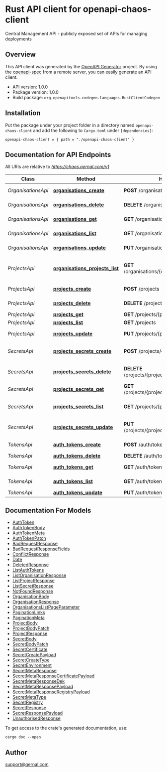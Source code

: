 # Rust API client for openapi-chaos-client

Central Management API - publicly exposed set of APIs for managing deployments


## Overview

This API client was generated by the [OpenAPI Generator](https://openapi-generator.tech) project.  By using the [openapi-spec](https://openapis.org) from a remote server, you can easily generate an API client.

- API version: 1.0.0
- Package version: 1.0.0
- Build package: `org.openapitools.codegen.languages.RustClientCodegen`

## Installation

Put the package under your project folder in a directory named `openapi-chaos-client` and add the following to `Cargo.toml` under `[dependencies]`:

```
openapi-chaos-client = { path = "./openapi-chaos-client" }
```

## Documentation for API Endpoints

All URIs are relative to *https://chaos.qernal.com/v1*

Class | Method | HTTP request | Description
------------ | ------------- | ------------- | -------------
*OrganisationsApi* | [**organisations_create**](docs/OrganisationsApi.md#organisations_create) | **POST** /organisations | Create organisations
*OrganisationsApi* | [**organisations_delete**](docs/OrganisationsApi.md#organisations_delete) | **DELETE** /organisations/{organisation_id} | Delete an organisation
*OrganisationsApi* | [**organisations_get**](docs/OrganisationsApi.md#organisations_get) | **GET** /organisations/{organisation_id} | Get an organisation
*OrganisationsApi* | [**organisations_list**](docs/OrganisationsApi.md#organisations_list) | **GET** /organisations | List organisations
*OrganisationsApi* | [**organisations_update**](docs/OrganisationsApi.md#organisations_update) | **PUT** /organisations/{organisation_id} | Update an organisation
*ProjectsApi* | [**organisations_projects_list**](docs/ProjectsApi.md#organisations_projects_list) | **GET** /organisations/{organisation_id}/projects | Get all projects within an organisation
*ProjectsApi* | [**projects_create**](docs/ProjectsApi.md#projects_create) | **POST** /projects | Create project
*ProjectsApi* | [**projects_delete**](docs/ProjectsApi.md#projects_delete) | **DELETE** /projects/{project_id} | Delete project
*ProjectsApi* | [**projects_get**](docs/ProjectsApi.md#projects_get) | **GET** /projects/{project_id} | Get project
*ProjectsApi* | [**projects_list**](docs/ProjectsApi.md#projects_list) | **GET** /projects | List projects
*ProjectsApi* | [**projects_update**](docs/ProjectsApi.md#projects_update) | **PUT** /projects/{project_id} | Update project
*SecretsApi* | [**projects_secrets_create**](docs/SecretsApi.md#projects_secrets_create) | **POST** /projects/{project_id}/secrets | Create project secret
*SecretsApi* | [**projects_secrets_delete**](docs/SecretsApi.md#projects_secrets_delete) | **DELETE** /projects/{project_id}/secrets/{secret_name} | Delete project secret
*SecretsApi* | [**projects_secrets_get**](docs/SecretsApi.md#projects_secrets_get) | **GET** /projects/{project_id}/secrets/{secret_name} | Get project secret
*SecretsApi* | [**projects_secrets_list**](docs/SecretsApi.md#projects_secrets_list) | **GET** /projects/{project_id}/secrets | List project secrets of a specific type
*SecretsApi* | [**projects_secrets_update**](docs/SecretsApi.md#projects_secrets_update) | **PUT** /projects/{project_id}/secrets/{secret_name} | Update project secret
*TokensApi* | [**auth_tokens_create**](docs/TokensApi.md#auth_tokens_create) | **POST** /auth/tokens | Create new auth token
*TokensApi* | [**auth_tokens_delete**](docs/TokensApi.md#auth_tokens_delete) | **DELETE** /auth/tokens/{token_id} | Delete token
*TokensApi* | [**auth_tokens_get**](docs/TokensApi.md#auth_tokens_get) | **GET** /auth/tokens/{token_id} | Get token information
*TokensApi* | [**auth_tokens_list**](docs/TokensApi.md#auth_tokens_list) | **GET** /auth/tokens | List all user auth tokens
*TokensApi* | [**auth_tokens_update**](docs/TokensApi.md#auth_tokens_update) | **PUT** /auth/tokens/{token_id} | Update token


## Documentation For Models

 - [AuthToken](docs/AuthToken.md)
 - [AuthTokenBody](docs/AuthTokenBody.md)
 - [AuthTokenMeta](docs/AuthTokenMeta.md)
 - [AuthTokenPatch](docs/AuthTokenPatch.md)
 - [BadRequestResponse](docs/BadRequestResponse.md)
 - [BadRequestResponseFields](docs/BadRequestResponseFields.md)
 - [ConflictResponse](docs/ConflictResponse.md)
 - [Date](docs/Date.md)
 - [DeletedResponse](docs/DeletedResponse.md)
 - [ListAuthTokens](docs/ListAuthTokens.md)
 - [ListOrganisationResponse](docs/ListOrganisationResponse.md)
 - [ListProjectResponse](docs/ListProjectResponse.md)
 - [ListSecretResponse](docs/ListSecretResponse.md)
 - [NotFoundResponse](docs/NotFoundResponse.md)
 - [OrganisationBody](docs/OrganisationBody.md)
 - [OrganisationResponse](docs/OrganisationResponse.md)
 - [OrganisationsListPageParameter](docs/OrganisationsListPageParameter.md)
 - [PaginationLinks](docs/PaginationLinks.md)
 - [PaginationMeta](docs/PaginationMeta.md)
 - [ProjectBody](docs/ProjectBody.md)
 - [ProjectBodyPatch](docs/ProjectBodyPatch.md)
 - [ProjectResponse](docs/ProjectResponse.md)
 - [SecretBody](docs/SecretBody.md)
 - [SecretBodyPatch](docs/SecretBodyPatch.md)
 - [SecretCertificate](docs/SecretCertificate.md)
 - [SecretCreatePayload](docs/SecretCreatePayload.md)
 - [SecretCreateType](docs/SecretCreateType.md)
 - [SecretEnvironment](docs/SecretEnvironment.md)
 - [SecretMetaResponse](docs/SecretMetaResponse.md)
 - [SecretMetaResponseCertificatePayload](docs/SecretMetaResponseCertificatePayload.md)
 - [SecretMetaResponseDek](docs/SecretMetaResponseDek.md)
 - [SecretMetaResponsePayload](docs/SecretMetaResponsePayload.md)
 - [SecretMetaResponseRegistryPayload](docs/SecretMetaResponseRegistryPayload.md)
 - [SecretMetaType](docs/SecretMetaType.md)
 - [SecretRegistry](docs/SecretRegistry.md)
 - [SecretResponse](docs/SecretResponse.md)
 - [SecretResponsePayload](docs/SecretResponsePayload.md)
 - [UnauthorisedResponse](docs/UnauthorisedResponse.md)


To get access to the crate's generated documentation, use:

```
cargo doc --open
```

## Author

support@qernal.com


